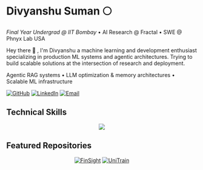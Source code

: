 # Divyanshu Suman 🌕

_Final Year Undergrad @ IIT Bombay_ • AI Research @ Fractal • SWE @ Phnyx Lab USA


Hey there 👋 , I'm Divyanshu a machine learning and development enthusiast specializing in production ML systems and agentic architectures. Trying to build scalable solutions at the intersection of research and deployment.

Agentic RAG systems  • LLM optimization & memory architectures  • Scalable ML infrastructure

[![GitHub](https://img.shields.io/badge/GitHub-divsum127-181717?style=flat&logo=github)](https://github.com/enigmax86)
[![LinkedIn](https://img.shields.io/badge/LinkedIn-indivyanshusuman-0A66C2?style=flat&logo=linkedin)](https://linkedin.com/in/divyanshusuman)
[![Email](https://img.shields.io/badge/Email-divyanshusuman45@gmail.com-D14836?style=flat&logo=gmail)](mailto:divyanshusuman45@gmail.com)


## Technical Skills

<p align="center">
  <a href="https://skillicons.dev">
    <img src="https://skillicons.dev/icons?i=python,pytorch,tensorflow,sklearn,opencv,cpp,c,java,bash,react,html,css,bootstrap,js,fastapi,flask,django,aws,azure,docker,git,github,githubactions,gitlab,linux,mysql,mongodb,dynamodb,redis,sqlite,nginx,postman,selenium,anaconda,grafana,wasm" />
  </a>
</p>


<!--
## 🛠️ Tech Stack

<table>
<tr>
  <td width="300" , align = "center"><strong>Languages & ML frameworks</strong></td>
  <td>
    <a href="https://skillicons.dev"><img src="https://skillicons.dev/icons?i=python,pytorch,tensorflow,sklearn,opencv,cpp,c,java,bash&perline=9" />
    </a>
  </td>
</tr>
<tr>
  <td width="300" , align="center"><strong>Development, Cloud/DevOps & Tools</strong></td>
  <td>
    <a href="https://skillicons.dev">
      <img src="https://skillicons.dev/icons?i=react,fastapi,flask,django,html,css,js,aws,azure,docker,git,github,linux,mysql,mongodb,redis,selenium,postman&perline=10" />
    </a>
  </td>
</tr>
</table>
-->

<!-- Top languages -----------------------------------------------------> 
<!-- <p align="center">
  <img src="https://github-readme-stats.vercel.app/api/top-langs/?username=enigmax86&layout=compact&theme=radical" alt="Top Languages">
</p> -->


<!-- Contribution Graph ---------------------------------------------------------------->
<!--
<p align="center">
  <img src="https://github-readme-activity-graph.vercel.app/graph?username=enigmax86&theme=react-dark" alt="Activity Graph">
</p>
-->

<!-- v1 : Merko ( Greenish tint theme ) -->
<!--
## Featured Repositories

<div align="center">
  
[![UniTrain](https://github-readme-stats.vercel.app/api/pin/?username=enigmax86&repo=UniTrain&theme=merko&show_owner=false)](https://github.com/enigmax86/UniTrain)
[![WebCrawler](https://github-readme-stats.vercel.app/api/pin/?username=enigmax86&repo=WebCrawler&theme=merko)](https://github.com/enigmax86/WebCrawler)
[![Brainy Bites](https://github-readme-stats.vercel.app/api/pin/?username=enigmax86&repo=brainy-bites-full-stack&theme=merko)](https://github.com/enigmax86/brainy-bites-full-stack)
[![Sign Language Recogniser](https://github-readme-stats.vercel.app/api/pin/?username=enigmax86&repo=SignLanguageRecogniser&theme=merko)](https://github.com/enigmax86/SignLanguageRecogniser)

</div> 
-->


## Featured Repositories

<div align="center">
  

[![FinSight](https://github-readme-stats.vercel.app/api/pin?username=enigmax86&repo=FinSight&theme=dark)](https://github.com/enigmax86/FinSight)
[![UniTrain](https://github-readme-stats.vercel.app/api/pin/?username=enigmax86&repo=UniTrain&theme=dark&show_owner=false&description_lines_count=2)](https://github.com/enigmax86/UniTrain)

<!--
[![WebCrawler](https://github-readme-stats.vercel.app/api/pin/?username=enigmax86&repo=WebCrawler&theme=dark)](https://github.com/enigmax86/WebCrawler)
[![Brainy Bites](https://github-readme-stats.vercel.app/api/pin/?username=enigmax86&repo=brainy-bites-full-stack&theme=dark)](https://github.com/enigmax86/brainy-bites-full-stack)
[![Sign Language Recogniser](https://github-readme-stats.vercel.app/api/pin/?username=enigmax86&repo=SignLanguageRecogniser&theme=dark)](https://github.com/enigmax86/SignLanguageRecogniser)
-->

</div>



<!--
## 🎨 Theme Comparison (UniTrain)

<div align="center">

### Default
<img src="https://github-readme-stats.vercel.app/api/pin/?username=enigmax86&repo=UniTrain&theme=default" />

### Transparent
<img src="https://github-readme-stats.vercel.app/api/pin/?username=enigmax86&repo=UniTrain&theme=transparent" />

### Dark
<img src="https://github-readme-stats.vercel.app/api/pin/?username=enigmax86&repo=UniTrain&theme=dark" />

### Radical (Current)
<img src="https://github-readme-stats.vercel.app/api/pin/?username=enigmax86&repo=UniTrain&theme=radical" />

### Merko
<img src="https://github-readme-stats.vercel.app/api/pin/?username=enigmax86&repo=UniTrain&theme=merko" />

### Gruvbox
<img src="https://github-readme-stats.vercel.app/api/pin/?username=enigmax86&repo=UniTrain&theme=gruvbox" />

### Tokyo Night
<img src="https://github-readme-stats.vercel.app/api/pin/?username=enigmax86&repo=UniTrain&theme=tokyonight" />

### One Dark
<img src="https://github-readme-stats.vercel.app/api/pin/?username=enigmax86&repo=UniTrain&theme=onedark" />

### Cobalt
<img src="https://github-readme-stats.vercel.app/api/pin/?username=enigmax86&repo=UniTrain&theme=cobalt" />

### Synthwave
<img src="https://github-readme-stats.vercel.app/api/pin/?username=enigmax86&repo=UniTrain&theme=synthwave" />

### High Contrast
<img src="https://github-readme-stats.vercel.app/api/pin/?username=enigmax86&repo=UniTrain&theme=highcontrast" />

### Dracula
<img src="https://github-readme-stats.vercel.app/api/pin/?username=enigmax86&repo=UniTrain&theme=dracula" />

</div>

-->




<!--
**enigmax86/enigmax86** is a ✨ _special_ ✨ repository because its `README.md` (this file) appears on your GitHub profile.

Here are some ideas to get you started:

- 🔭 I’m currently working on ...
- 🌱 I’m currently learning ...
- 👯 I’m looking to collaborate on ...
- 🤔 I’m looking for help with ...
- 💬 Ask me about ...
- 📫 How to reach me: ...
- 😄 Pronouns: ...
- ⚡ Fun fact: ...
-->
